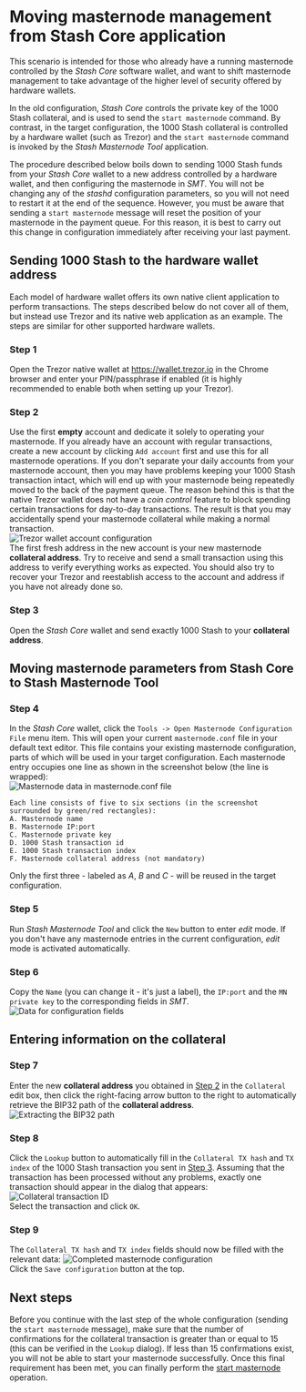 # Moving masternode management from Stash Core application

This scenario is intended for those who already have a running masternode controlled by the *Stash Core* software wallet, and want to shift masternode management to take advantage of the higher level of security offered by hardware wallets.

In the old configuration, *Stash Core* controls the private key of the 1000 Stash collateral, and is used to send the `start masternode` command. By contrast, in the target configuration, the 1000 Stash collateral is controlled by a hardware wallet (such as Trezor) and the `start masternode` command is invoked by the *Stash Masternode Tool* application.

The procedure described below boils down to sending 1000 Stash funds from your *Stash Core* wallet to a new address controlled by a hardware wallet, and then configuring the masternode in *SMT*. You will not be changing any of the *stashd* configuration parameters, so you will not need to restart it at the end of the sequence. However, you must be aware that sending a `start masternode` message will reset the position of your masternode in the payment queue. For this reason, it is best to carry out this change in configuration immediately after receiving your last payment.


## Sending 1000 Stash to the hardware wallet address

Each model of hardware wallet offers its own native client application to perform transactions. The steps described below do not cover all of them, but instead use Trezor and its native web application as an example. The steps are similar for other supported hardware wallets.

### Step 1

Open the Trezor native wallet at https://wallet.trezor.io in the Chrome browser and enter your PIN/passphrase if enabled (it is highly recommended to enable both when setting up your Trezor).

### Step 2

Use the first **empty** account and dedicate it solely to operating your masternode. If you already have an account with regular transactions, create a new account by clicking `Add account` first and use this for all masternode operations. If you don't separate your daily accounts from your masternode account, then you may have problems keeping your 1000 Stash transaction intact, which will end up with your masternode being repeatedly moved to the back of the payment queue. The reason behind this is that the native Trezor wallet does not have a *coin control* feature to block spending certain transactions for day-to-day transactions. The result is that you may accidentally spend your masternode collateral while making a normal transaction.  
  ![Trezor wallet account configuration](img/conf-masternodes-a-1.png)  
The first fresh address in the new account is your new masternode **collateral address**. Try to receive and send a small transaction using this address to verify everything works as expected. You should also try to recover your Trezor and reestablish access to the account and address if you have not already done so.

### Step 3

Open the *Stash Core* wallet and send exactly 1000 Stash to your **collateral address**.

## Moving masternode parameters from Stash Core to Stash Masternode Tool

### Step 4

In the *Stash Core* wallet, click the `Tools -> Open Masternode Configuration File` menu item. This will open your current `masternode.conf` file in your default text editor. This file contains your existing masternode configuration, parts of which will be used in your target configuration. Each masternode entry occupies one line as shown in the screenshot below (the line is wrapped):  
  ![Masternode data in masternode.conf file](img/conf-masternodes-a-2.png)

    Each line consists of five to six sections (in the screenshot surrounded by green/red rectangles):
    A. Masternode name
    B. Masternode IP:port
    C. Masternode private key
    D. 1000 Stash transaction id
    E. 1000 Stash transaction index
    F. Masternode collateral address (not mandatory)
Only the first three - labeled as *A*, *B* and *C* - will be reused in the target configuration.

### Step 5

Run *Stash Masternode Tool* and click the `New` button to enter *edit* mode. If you don't have any masternode entries in the current configuration, *edit* mode is activated automatically.

### Step 6

Copy the `Name` (you can change it - it's just a label), the `IP:port` and the `MN private key` to the corresponding fields in *SMT*.  
  ![Data for configuration fields](img/conf-masternodes-a-3.png)

## Entering information on the collateral

### Step 7

Enter the new **collateral address** you obtained in [Step 2](#step-2) in the `Collateral` edit box, then click the right-facing arrow button to the right to automatically retrieve the BIP32 path of the **collateral address**.  
  ![Extracting the BIP32 path](img/conf-masternodes-a-4.png)

### Step 8

Click the `Lookup` button to automatically fill in the `Collateral TX hash` and `TX index` of the 1000 Stash transaction you sent in [Step 3](#step-3). Assuming that the transaction has been processed without any problems, exactly one transaction should appear in the dialog that appears:
  ![Collateral transaction ID](img/conf-masternodes-a-5.png)  
Select the transaction and click `OK`.

### Step 9

The `Collateral TX hash` and `TX index` fields should now be filled with the relevant data:
  ![Completed masternode configuration](img/conf-masternodes-a-6.png)  
Click the `Save configuration` button at the top.

## Next steps

Before you continue with the last step of the whole configuration (sending the `start masternode` message), make sure that the number of confirmations for the collateral transaction is greater than or equal to 15 (this can be verified in the `Lookup` dialog). If less than 15 confirmations exist, you will not be able to start your masternode successfully. Once this final requirement has been met, you can finally perform the [start masternode](../README.md#starting-a-masternode) operation.
